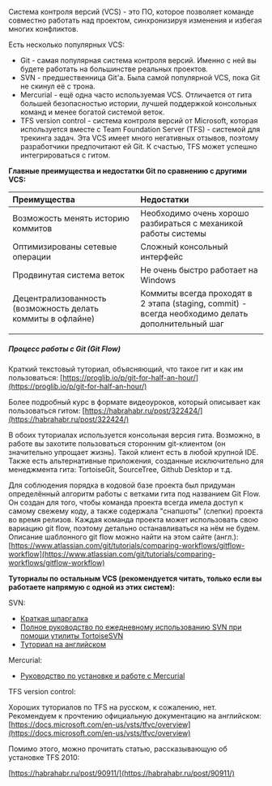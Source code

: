 Система контроля версий \(VCS\) - это ПО, которое позволяет команде совместно работать над проектом, синхронизируя изменения и избегая многих конфликтов.

Есть несколько популярных VCS:

* Git - самая популярная система контроля версий. Именно с ней вы будете работать на большинстве реальных проектов. 
* SVN - предшественница Git'a. Была самой популярной VCS, пока Git не скинул её с трона.
* Mercurial - ещё одна часто используемая VCS. Отличается от гита большей безопасностью истории, лучшей поддержкой консольных команд и менее богатой системой веток.
* TFS version control - система контроля версий от Microsoft, которая используется вместе с Team Foundation Server \(TFS\) - системой для трекинга задач. Эта VCS имеет  много негативных отзывов, поэтому разработчики предпочитают ей Git. К счастью, TFS может успешно интегрироваться с гитом.

**Главные преимущества и недостатки Git по сравнению с другими VCS:**

| Преимущества | Недостатки |
| :--- | :--- |
| Возможость менять историю коммитов | Необходимо очень хорошо разбираться с механикой работы системы |
| Оптимизированы сетевые операции | Сложный консольный интерфейс |
| Продвинутая система веток | Не очень быстро работает на Windows |
| Децентрализованность \(возможность делать коммиты в офлайне\) | Коммиты всегда проходят в 2 этапа \(staging, commit\) - всегда необходимо делать дополнительный шаг |
|  |  |

##### Процесс работы с Git \(Git Flow\)

Краткий текстовый туториал, объясняющий, что такое гит и как им пользоваться: [https://proglib.io/p/git-for-half-an-hour/](https://proglib.io/p/git-for-half-an-hour/)

Более подробный курс в формате видеоуроков, который описывает как пользоваться гитом: [https://habrahabr.ru/post/322424/](https://habrahabr.ru/post/322424/)

В обоих туториалах используется консольная версия гита. Возможно, в работе вы захотите пользоваться сторонним git-клиентом \(он значительно упрощает жизнь\). Такой клиент есть в любой крупной IDE. Также есть альтернативные приложения, созданные исключительно для менеджмента гита: TortoiseGit, SourceTree, Github Desktop и т.д.

Для соблюдения порядка в кодовой базе проекта был придуман определённый алгоритм работы с ветками гита под названием Git Flow. Он создан для того, чтобы команда проекта всегда имела доступ к самому свежему коду, а также содержала "снапшоты" \(слепки\) проекта во время релизов. Каждая команда проекта может использовать свою вариацию git flow, поэтому детально останавливаться на нём не будем. Описание шаблонного git flow можно найти на этом сайте \(англ.\): [https://www.atlassian.com/git/tutorials/comparing-workflows/gitflow-workflow](https://www.atlassian.com/git/tutorials/comparing-workflows/gitflow-workflow)

**Туториалы по остальным VCS \(рекомендуется читать, только если вы работаете напрямую с одной из этих систем\):**

SVN:

* [Краткая шпаргалка](https://users.livejournal.com/-winnie/407870.html) 
* [Полное руководство по ежедневному использованию SVN при помощи утилиты TortoiseSVN](https://tortoisesvn.net/docs/release/TortoiseSVN_ru/tsvn-dug.html)
* [Туториал на английском ](https://www.tutorialspoint.com/svn/index.htm)

Mercurial:

* [Руководство по установке и работе с Mercurial](https://www.mercurial-scm.org/wiki/RussianTutorial)

TFS version control:

Хороших туториалов по TFS на русском, к сожалению, нет. Рекомендуем к прочтению официальную документацию на  английском: [https://docs.microsoft.com/en-us/vsts/tfvc/overview](https://docs.microsoft.com/en-us/vsts/tfvc/overview)

Помимо этого, можно прочитать статью, рассказывающую об установке TFS 2010:

[https://habrahabr.ru/post/90911/](https://habrahabr.ru/post/90911/)

